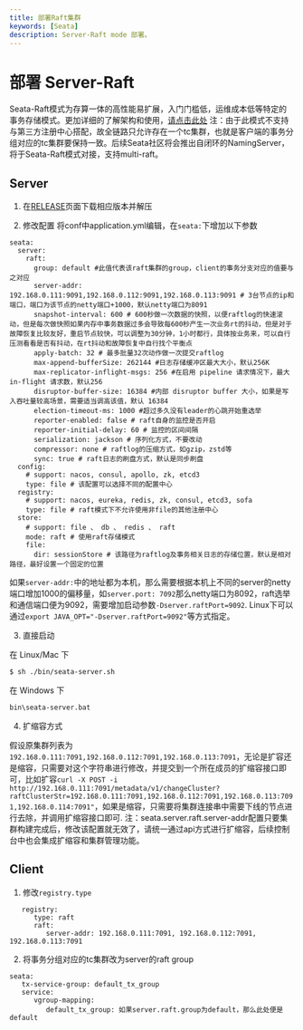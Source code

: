```yaml
---
title: 部署Raft集群
keywords: [Seata]
description: Server-Raft mode 部署。
---
```


# 部署 Server-Raft
Seata-Raft模式为存算一体的高性能易扩展，入门门槛低，运维成本低等特定的事务存储模式。更加详细的了解架构和使用，[请点击此处](https://seata.io/zh-cn/blog/seata-raft-detailed-explanation)
注：由于此模式不支持与第三方注册中心搭配，故全链路只允许存在一个tc集群，也就是客户端的事务分组对应的tc集群要保持一致。后续Seata社区将会推出自闭环的NamingServer，将于Seata-Raft模式对接，支持multi-raft。

## Server
1. 在[RELEASE](https://github.com/seata/seata/releases)页面下载相应版本并解压 

2. 修改配置
将conf中application.yml编辑，在`seata:`下增加以下参数
```
seata:
  server:
    raft:
      group: default #此值代表该raft集群的group，client的事务分支对应的值要与之对应
      server-addr: 192.168.0.111:9091,192.168.0.112:9091,192.168.0.113:9091 # 3台节点的ip和端口，端口为该节点的netty端口+1000，默认netty端口为8091
      snapshot-interval: 600 # 600秒做一次数据的快照，以便raftlog的快速滚动，但是每次做快照如果内存中事务数据过多会导致每600秒产生一次业务rt的抖动，但是对于故障恢复比较友好，重启节点较快，可以调整为30分钟，1小时都行，具体按业务来，可以自行压测看看是否有抖动，在rt抖动和故障恢复中自行找个平衡点
      apply-batch: 32 # 最多批量32次动作做一次提交raftlog
      max-append-bufferSize: 262144 #日志存储缓冲区最大大小，默认256K
      max-replicator-inflight-msgs: 256 #在启用 pipeline 请求情况下，最大 in-flight 请求数，默认256
      disruptor-buffer-size: 16384 #内部 disruptor buffer 大小，如果是写入吞吐量较高场景，需要适当调高该值，默认 16384
      election-timeout-ms: 1000 #超过多久没有leader的心跳开始重选举
      reporter-enabled: false # raft自身的监控是否开启
      reporter-initial-delay: 60 # 监控的区间间隔
      serialization: jackson # 序列化方式，不要改动
      compressor: none # raftlog的压缩方式，如gzip，zstd等
      sync: true # raft日志的刷盘方式，默认是同步刷盘
  config:
    # support: nacos, consul, apollo, zk, etcd3
    type: file # 该配置可以选择不同的配置中心
  registry:
    # support: nacos, eureka, redis, zk, consul, etcd3, sofa
    type: file # raft模式下不允许使用非file的其他注册中心
  store:
    # support: file 、 db 、 redis 、 raft
    mode: raft # 使用raft存储模式
    file:
      dir: sessionStore # 该路径为raftlog及事务相关日志的存储位置，默认是相对路径，最好设置一个固定的位置
```
如果`server-addr:`中的地址都为本机，那么需要根据本机上不同的server的netty端口增加1000的偏移量，如`server.port: 7092`那么netty端口为8092，raft选举和通信端口便为9092，需要增加启动参数`-Dserver.raftPort=9092`.
Linux下可以通过`export JAVA_OPT="-Dserver.raftPort=9092"`等方式指定。

3. 直接启动

在 Linux/Mac 下

```bash
$ sh ./bin/seata-server.sh
```

在 Windows 下

```cmd
bin\seata-server.bat
```

4. 扩缩容方式

假设原集群列表为`192.168.0.111:7091,192.168.0.112:7091,192.168.0.113:7091`，无论是扩容还是缩容，只需要对这个字符串进行修改，并提交到一个所在成员的扩缩容接口即可，比如扩容`curl -X POST -i http://192.168.0.111:7091/metadata/v1/changeCluster?raftClusterStr=192.168.0.111:7091,192.168.0.112:7091,192.168.0.113:7091,192.168.0.114:7091"`，如果是缩容，只需要将集群连接串中需要下线的节点进行去除，并调用扩缩容接口即可.
注：seata.server.raft.server-addr配置只要集群构建完成后，修改该配置就无效了，请统一通过api方式进行扩缩容，后续控制台中也会集成扩缩容和集群管理功能。

## Client

1. 修改`registry.type`
```
   registry:
      type: raft
      raft:
         server-addr: 192.168.0.111:7091, 192.168.0.112:7091, 192.168.0.113:7091
```
2. 将事务分组对应的tc集群改为server的raft group
```
seata:
   tx-service-group: default_tx_group
   service:
      vgroup-mapping:
         default_tx_group: 如果server.raft.group为default，那么此处便是default
```